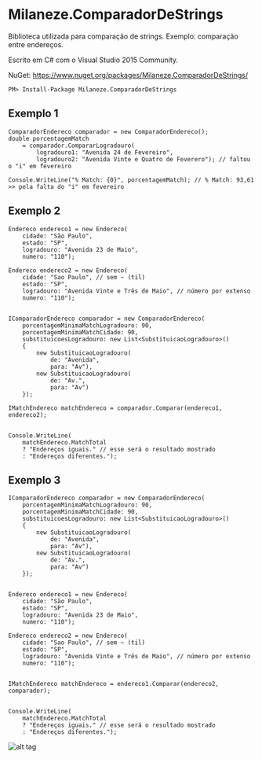 # Milaneze.ComparadorDeStrings
Biblioteca utilizada para comparação de strings. Exemplo: comparação entre endereços.

Escrito em C# com o Visual Studio 2015 Community.

NuGet: https://www.nuget.org/packages/Milaneze.ComparadorDeStrings/

```
PM> Install-Package Milaneze.ComparadorDeStrings
```

## Exemplo 1
```
ComparadorEndereco comparador = new ComparadorEndereco();
double porcentagemMatch
	= comparador.CompararLogradouro(
		logradouro1: "Avenida 24 de Fevereiro",
		logradouro2: "Avenida Vinte e Quatro de Feverero"); // faltou o "i" em fevereiro

Console.WriteLine("% Match: {0}", porcentagemMatch); // % Match: 93,61 >> pela falta do "i" em fevereiro
```

## Exemplo 2
```
Endereco endereco1 = new Endereco(
	cidade: "São Paulo",
	estado: "SP",
	logradouro: "Avenida 23 de Maio",
	numero: "110");

Endereco endereco2 = new Endereco(
	cidade: "Sao Paulo", // sem ~ (til)
	estado: "SP",
	logradouro: "Avenida Vinte e Três de Maio", // número por extenso
	numero: "110");


IComparadorEndereco comparador = new ComparadorEndereco(
	porcentagemMinimaMatchLogradouro: 90,
	porcentagemMinimaMatchCidade: 90,
	substituicoesLogradouro: new List<SubstituicaoLogradouro>()
	{
		new SubstituicaoLogradouro(
			de: "Avenida",
			para: "Av"),
		new SubstituicaoLogradouro(
			de: "Av.",
			para: "Av")
	});

IMatchEndereco matchEndereco = comparador.Comparar(endereco1, endereco2);


Console.WriteLine(
	matchEndereco.MatchTotal
	? "Endereços iguais." // esse será o resultado mostrado
	: "Endereços diferentes.");
```

## Exemplo 3
```
IComparadorEndereco comparador = new ComparadorEndereco(
	porcentagemMinimaMatchLogradouro: 90,
	porcentagemMinimaMatchCidade: 90,
	substituicoesLogradouro: new List<SubstituicaoLogradouro>()
	{
		new SubstituicaoLogradouro(
			de: "Avenida",
			para: "Av"),
		new SubstituicaoLogradouro(
			de: "Av.",
			para: "Av")
	});


Endereco endereco1 = new Endereco(
	cidade: "São Paulo",
	estado: "SP",
	logradouro: "Avenida 23 de Maio",
	numero: "110");

Endereco endereco2 = new Endereco(
	cidade: "Sao Paulo", // sem ~ (til)
	estado: "SP",
	logradouro: "Avenida Vinte e Três de Maio", // número por extenso
	numero: "110");


IMatchEndereco matchEndereco = endereco1.Comparar(endereco2, comparador);


Console.WriteLine(
	matchEndereco.MatchTotal
	? "Endereços iguais." // esse será o resultado mostrado
	: "Endereços diferentes.");
```

![alt tag](https://raw.githubusercontent.com/ericmilaneze/Milaneze.ComparadorDeStrings/master/Solution/ClassDiagram.png)